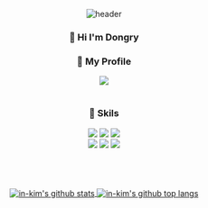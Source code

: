 <div align="center">
  
  ![header](https://capsule-render.vercel.app/api?type=waving&color=auto&height=200&section=header&text=Dongry&fontSize=48)
  

  <h3>🙋  Hi I'm Dongry</h3>
  
  <h3>📄 My Profile</h3>
  <a href="https://kimdongin.notion.site/Dongry-c209346a8f0049cda49450507b65ddac">
    <img src="https://img.shields.io/badge/Notion-000000?style=flat-square&logo=Notion&logoColor=white&link=https://closed-lake-4dd.notion.site/3831364898844426ab7643741dffe461"/>
  </a>
  
  <br>
  <br>
  <h3>📕 Skils</h3>
  <img src="https://img.shields.io/badge/-JavaScript-F7DF1E?style=flat-square&logo=javascript&logoColor=white" />
  <img src="https://img.shields.io/badge/-TypeScript-3178C6?style=flat-square&logo=typescript&logoColor=white" />
  <img src="https://img.shields.io/badge/-Dart-0175C2?style=flat-square&logo=dart&logoColor=white" />
  <br>
  <img src="https://img.shields.io/badge/-Flutter-02569B?style=flat-square&logo=flutter&logoColor=white" />
  <img src="https://img.shields.io/badge/-NestJs-E0234E?style=flat-square&logo=nestjs&logoColor=white" />
  <img src="https://img.shields.io/badge/-React-61DAFB?style=flat-square&logo=react&logoColor=white" />
  
  <br>
  <br>
  
<!--   <h3>📝 Blog</h3>
  <a href="https://kimbiyam.me">
    <img src="https://img.shields.io/badge/KimBiYam.log-E2E8F0?style=flat-square&link=https://kimbiyam.me"/>
  </a> -->

  <br>
  <br>
  <br>

  <a href="https://github.com/anuraghazra/github-readme-stats">
    <img align="center" src="https://github-readme-stats.vercel.app/api?username=in-kim&count_private=true&show_icons=true" alt="in-kim's github stats" />
  </a>
  <a href="https://github.com/anuraghazra/github-readme-stats">
    <img align="center" src="https://github-readme-stats.anuraghazra1.vercel.app/api/top-langs/?username=in-kim&layout=compact" alt="in-kim's github top langs" />
  </a>  
  
</div>
